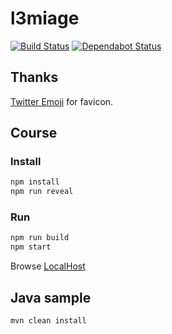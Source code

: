 # l3miage

[![Build Status](https://travis-ci.org/ViBiOh/l3miage.svg?branch=master)](https://travis-ci.org/ViBiOh/l3miage)
[![Dependabot Status](https://api.dependabot.com/badges/status?host=github&repo=ViBiOh/l3miage)](https://dependabot.com)

## Thanks

[Twitter Emoji](https://github.com/twitter/twemoji) for favicon.

## Course

### Install

```bash
npm install
npm run reveal
```

### Run

```bash
npm run build
npm start
```

Browse [LocalHost](http://localhost:1080)

## Java sample

```bash
mvn clean install
```
